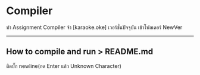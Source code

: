 # Compiler
ทำ Assignment Compiler จ้า [karaoke.oke] เวอร์ชั่นปัจจุบัน เข้าโฟลเดอร์ NewVer

------------------------------------
How to compile and run > README.md
------------------------------------

ติดบั๊ก newline(กด Enter แล้ว Unknown Character)
